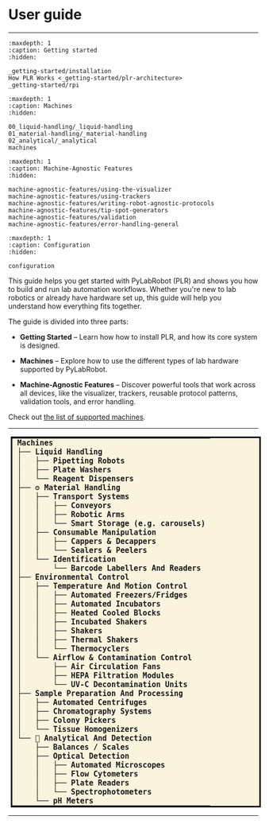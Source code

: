 # User guide

<hr>

```{toctree}
:maxdepth: 1
:caption: Getting started
:hidden:

_getting-started/installation
How PLR Works <_getting-started/plr-architecture>
_getting-started/rpi
```


```{toctree}
:maxdepth: 1
:caption: Machines
:hidden:

00_liquid-handling/_liquid-handling
01_material-handling/_material-handling
02_analytical/_analytical
machines
```

```{toctree}
:maxdepth: 1
:caption: Machine-Agnostic Features
:hidden:

machine-agnostic-features/using-the-visualizer
machine-agnostic-features/using-trackers
machine-agnostic-features/writing-robot-agnostic-protocols
machine-agnostic-features/tip-spot-generators
machine-agnostic-features/validation
machine-agnostic-features/error-handling-general
```

```{toctree}
:maxdepth: 1
:caption: Configuration
:hidden:

configuration
```


This guide helps you get started with PyLabRobot (PLR) and shows you how to build and run lab automation workflows. Whether you're new to lab robotics or already have hardware set up, this guide will help you understand how everything fits together.

The guide is divided into three parts:

- **Getting Started** – Learn how how to install PLR, and how its core system is designed.

- **Machines** – Explore how to use the different types of lab hardware supported by PyLabRobot.

- **Machine-Agnostic Features** – Discover powerful tools that work across all devices, like the visualizer, trackers, reusable protocol patterns, validation tools, and error handling.

Check out [the list of supported machines](/user_guide/machines).

<hr>


<style>
  .machine_classification {
    border: 3px solid black;
    border-collapse: collapse;
    background-color: #FAF3DD;
    margin-left: 5px;
  }

  .machine_classification td {
    font-family: "Fira Code", monospace;
    font-size: 15px;
    font-weight: bold;
    line-height: 1.2;
    padding: 0 10px;
    border: none;
    white-space: pre;
  }
</style>

<table class="machine_classification">
  <tr><td>Machines</td></tr>

  <!-- Liquid Handling -->
  <tr><td>├── Liquid Handling</td></tr>
  <tr><td>│   ├── Pipetting Robots</td></tr>
  <tr><td>│   ├── Plate Washers</td></tr>
  <tr><td>│   └── Reagent Dispensers</td></tr>

  <!-- Material Handling -->
  <tr><td>├── ⚙️ Material Handling</td></tr>
  <tr><td>│   ├── Transport Systems</td></tr>
  <tr><td>│   │   ├── Conveyors</td></tr>
  <tr><td>│   │   ├── Robotic Arms</td></tr>
  <tr><td>│   │   └── Smart Storage (e.g. carousels)</td></tr>
  <tr><td>│   ├── Consumable Manipulation</td></tr>
  <tr><td>│   │   ├── Cappers & Decappers</td></tr>
  <tr><td>│   │   └── Sealers & Peelers</td></tr>
  <tr><td>│   └── Identification</td></tr>
  <tr><td>│       └── Barcode Labellers And Readers</td></tr>

  <!-- Environmental Control -->
  <tr><td>├── Environmental Control</td></tr>
  <tr><td>│   ├── Temperature And Motion Control</td></tr>
  <tr><td>│   │   ├── Automated Freezers/Fridges</td></tr>
  <tr><td>│   │   ├── Automated Incubators</td></tr>
  <tr><td>│   │   ├── Heated Cooled Blocks</td></tr>
  <tr><td>│   │   ├── Incubated Shakers</td></tr>
  <tr><td>│   │   ├── Shakers</td></tr>
  <tr><td>│   │   ├── Thermal Shakers</td></tr>
  <tr><td>│   │   └── Thermocyclers</td></tr>
  <tr><td>│   └── Airflow & Contamination Control</td></tr>
  <tr><td>│       ├── Air Circulation Fans</td></tr>
  <!-- <tr><td>│       ├── Gas Controlled Chambers</td></tr> -->
  <tr><td>│       ├── HEPA Filtration Modules</td></tr>
  <!-- <tr><td>│       ├── Laminar Flow Hoods</td></tr> -->
  <tr><td>│       └── UV-C Decontamination Units</td></tr>

  <!-- Sample Preparation And Processing -->
  <tr><td>├── Sample Preparation And Processing</td></tr>
  <tr><td>│   ├── Automated Centrifuges</td></tr>
  <tr><td>│   ├── Chromatography Systems</td></tr>
  <tr><td>│   ├── Colony Pickers</td></tr>
  <!-- <tr><td>│   ├── Filtration Units</td></tr> -->
  <!-- <tr><td>│   ├── Liquid Extractors</td></tr> -->
  <!-- <tr><td>│   ├── Lysis Modules</td></tr> -->
  <!-- <tr><td>│   ├── Magnetic Bead Purifiers</td></tr> -->
  <!-- <tr><td>│   ├── Pre-PCR Prep Stations</td></tr> -->
  <!-- <tr><td>│   ├── Sonicators</td></tr> -->
  <tr><td>│   └── Tissue Homogenizers</td></tr>

  <!-- Analytical And Detection -->
  <tr><td>└── 🔬 Analytical And Detection</td></tr>
  <tr><td>    ├── Balances / Scales</td></tr>
  <tr><td>    ├── Optical Detection</td></tr>
  <tr><td>    │   ├── Automated Microscopes</td></tr>
  <!-- <tr><td>        ├── Colony Counters</td></tr> -->
  <tr><td>    │   ├── Flow Cytometers</td></tr>
  <!-- <tr><td>        ├── Gel Imagers</td></tr> -->
  <!-- <tr><td>        ├── Microarray Scanners</td></tr> -->
  <tr><td>    │   ├── Plate Readers</td></tr>
  <!-- <tr><td>        ├── qPCR Machines</td></tr> -->
  <!-- <tr><td>        ├── Sequencers (DNA / RNA / Protein)</td></tr> -->
  <tr><td>    │   └── Spectrophotometers</td></tr>
  <tr><td>    └── pH Meters</td></tr>
</table>

<hr>
